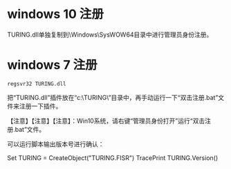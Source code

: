 # windows 10 注册

TURING.dll单独复制到\Windows\SysWOW64目录中进行管理员身份注册。

# windows 7 注册

```
regsvr32 TURING.dll
```

把“TURING.dll”插件放在“c:\TURING\”目录中，再手动运行一下“双击注册.bat”文件来注册一下插件。

【注意】【注意】【注意】：Win10系统，请右键“管理员身份打开”运行“双击注册.bat”文件。

可以运行脚本输出版本号进行确认：

Set TURING = CreateObject("TURING.FISR")
TracePrint TURING.Version()